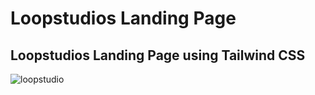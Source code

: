# Loopstudios Landing Page
## Loopstudios Landing Page using Tailwind CSS

![loopstudio](https://github.com/Sumant64/Loopstudios/assets/95896943/25138b12-0ace-4c2f-bf20-e2cc23c90606)
